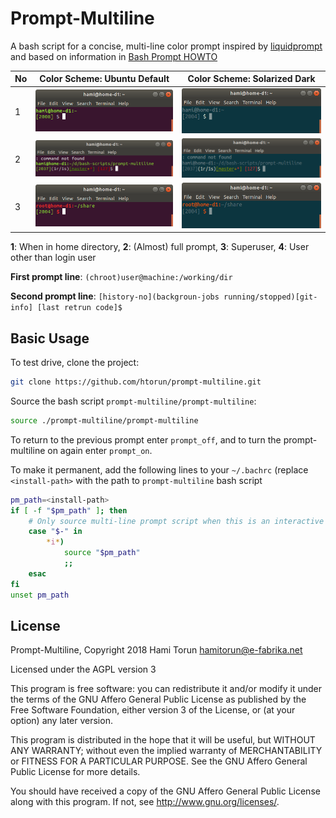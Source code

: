 # Prompt-Multiline

A bash script for a concise, multi-line color prompt inspired by [liquidprompt]
and based on information in [Bash Prompt HOWTO]

No | Color Scheme: Ubuntu Default | Color Scheme: Solarized Dark
-- | ---------------------------- | -----------------------
1  | ![prompt]                    | ![prompt solarized]
2  | ![prompt full]               | ![prompt full solarized]
3  | ![prompt root]               | ![prompt root solarized]

**1**: When in home directory, **2**: (Almost) full prompt, **3**: Superuser, **4**: User other than login user

**First prompt line**: `(chroot)user@machine:/working/dir`

**Second prompt line**: `[history-no](backgroun-jobs running/stopped)[git-info] [last retrun code]$ `

## Basic Usage

To test drive, clone the project:

```bash
git clone https://github.com/htorun/prompt-multiline.git
```

Source the bash script `prompt-multiline/prompt-multiline`:

```bash
source ./prompt-multiline/prompt-multiline
```

To return to the previous prompt enter `prompt_off`, and to turn the prompt-multiline
on again enter `prompt_on`.

To make it permanent, add the following lines to your `~/.bachrc` (replace `<install-path>`
with the path to `prompt-multiline` bash script

```bash
pm_path=<install-path>
if [ -f "$pm_path" ]; then
    # Only source multi-line prompt script when this is an interactive shell
    case "$-" in
        *i*)
            source "$pm_path"
            ;;
    esac
fi
unset pm_path
```

## License
Prompt-Multiline, Copyright 2018 Hami Torun <hamitorun@e-fabrika.net>

Licensed under the AGPL version 3

This program is free software: you can redistribute it and/or modify
it under the terms of the GNU Affero General Public License as
published by the Free Software Foundation, either version 3 of the
License, or (at your option) any later version.

This program is distributed in the hope that it will be useful,
but WITHOUT ANY WARRANTY; without even the implied warranty of
MERCHANTABILITY or FITNESS FOR A PARTICULAR PURPOSE.  See the
GNU Affero General Public License for more details.

You should have received a copy of the GNU Affero General Public License
along with this program.  If not, see <http://www.gnu.org/licenses/>.

[prompt]: resources/prompt-multiline.png
[prompt solarized]: resources/prompt-multiline-solarized.png
[prompt full]: resources/prompt-multiline-full.png
[prompt full solarized]: resources/prompt-multiline-full-solarized.png
[prompt root]: resources/prompt-multiline-root.png
[prompt root solarized]: resources/prompt-multiline-root-solarized.png
[liquidprompt]: https://github.com/nojhan/liquidprompt.git
[Bash Prompt HOWTO]: https://www.tldp.org/HOWTO/Bash-Prompt-HOWTO/index.html

